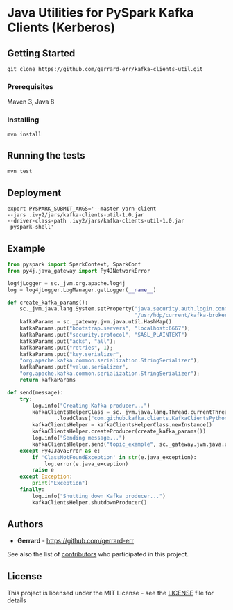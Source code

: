 # Java Utilities for PySpark Kafka Clients (Kerberos)

## Getting Started
```
git clone https://github.com/gerrard-err/kafka-clients-util.git
```

### Prerequisites
Maven 3, Java 8

### Installing
```
mvn install
```

## Running the tests
```
mvn test
```

## Deployment
```
export PYSPARK_SUBMIT_ARGS='--master yarn-client
--jars .ivy2/jars/kafka-clients-util-1.0.jar
--driver-class-path .ivy2/jars/kafka-clients-util-1.0.jar
 pyspark-shell'
 ```

## Example
```python
from pyspark import SparkContext, SparkConf
from py4j.java_gateway import Py4JNetworkError

log4jLogger = sc._jvm.org.apache.log4j 
log = log4jLogger.LogManager.getLogger(__name__) 

def create_kafka_params():
    sc._jvm.java.lang.System.setProperty("java.security.auth.login.config",
                                         "/usr/hdp/current/kafka-broker/conf/kafka_client_jaas.conf")
    kafkaParams = sc._gateway.jvm.java.util.HashMap()
    kafkaParams.put("bootstrap.servers", "localhost:6667");
    kafkaParams.put("security.protocol", "SASL_PLAINTEXT")
    kafkaParams.put("acks", "all");
    kafkaParams.put("retries", 1);
    kafkaParams.put("key.serializer",
    "org.apache.kafka.common.serialization.StringSerializer");
    kafkaParams.put("value.serializer",
    "org.apache.kafka.common.serialization.StringSerializer");
    return kafkaParams

def send(message):
    try:
        log.info("Creating Kafka producer...")
        kafkaClientsHelperClass = sc._jvm.java.lang.Thread.currentThread().getContextClassLoader()\
                .loadClass("com.github.kafka.clients.KafkaClientsPythonHelper")
        kafkaClientsHelper = kafkaClientsHelperClass.newInstance()
        kafkaClientsHelper.createProducer(create_kafka_params())
        log.info("Sending message...")
        kafkaClientsHelper.send("topic_example", sc._gateway.jvm.java.util.UUID.randomUUID().toString(), message)
    except Py4JJavaError as e:
        if 'ClassNotFoundException' in str(e.java_exception):
            log.error(e.java_exception)
        raise e
    except Exception:
        print("Exception")
    finally:
        log.info("Shutting down Kafka producer...")
        kafkaClientsHelper.shutdownProducer()        
```

## Authors
* **Gerrard** - https://github.com/gerrard-err

See also the list of [contributors](https://github.com/your/project/contributors) who participated in this project.

## License
This project is licensed under the MIT License - see the [LICENSE](LICENSE) file for details
